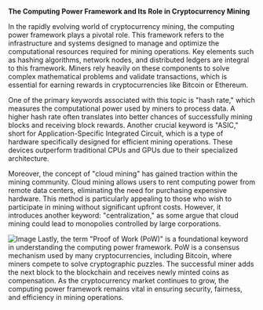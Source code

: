 **The Computing Power Framework and Its Role in Cryptocurrency Mining**

In the rapidly evolving world of cryptocurrency mining, the computing power framework plays a pivotal role. This framework refers to the infrastructure and systems designed to manage and optimize the computational resources required for mining operations. Key elements such as hashing algorithms, network nodes, and distributed ledgers are integral to this framework. Miners rely heavily on these components to solve complex mathematical problems and validate transactions, which is essential for earning rewards in cryptocurrencies like Bitcoin or Ethereum.

One of the primary keywords associated with this topic is "hash rate," which measures the computational power used by miners to process data. A higher hash rate often translates into better chances of successfully mining blocks and receiving block rewards. Another crucial keyword is "ASIC," short for Application-Specific Integrated Circuit, which is a type of hardware specifically designed for efficient mining operations. These devices outperform traditional CPUs and GPUs due to their specialized architecture.

Moreover, the concept of "cloud mining" has gained traction within the mining community. Cloud mining allows users to rent computing power from remote data centers, eliminating the need for purchasing expensive hardware. This method is particularly appealing to those who wish to participate in mining without significant upfront costs. However, it introduces another keyword: "centralization," as some argue that cloud mining could lead to monopolies controlled by large corporations.


![Image](https://github.com/user-attachments/assets/31692037-0104-4703-abd1-696b6a7dd41b)
Lastly, the term "Proof of Work (PoW)" is a foundational keyword in understanding the computing power framework. PoW is a consensus mechanism used by many cryptocurrencies, including Bitcoin, where miners compete to solve cryptographic puzzles. The successful miner adds the next block to the blockchain and receives newly minted coins as compensation. As the cryptocurrency market continues to grow, the computing power framework remains vital in ensuring security, fairness, and efficiency in mining operations.